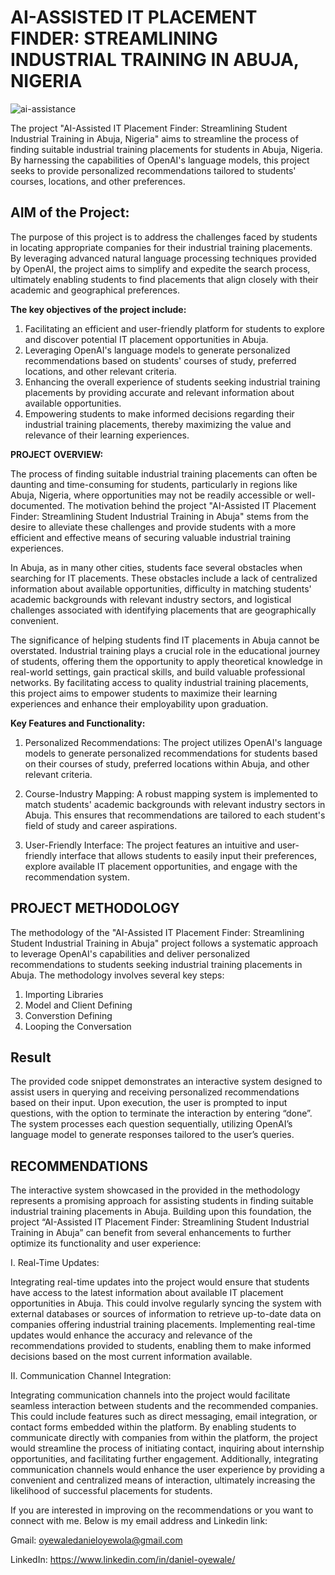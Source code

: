 # AI-ASSISTED IT PLACEMENT FINDER: STREAMLINING INDUSTRIAL TRAINING IN ABUJA, NIGERIA

![ai-assistance](https://github.com/Engr-Daniel/AI-Assisted-IT-Placement-Finder-Using-OpenAI-API/assets/103637488/ff1e1f36-cbb1-4c7f-a8c6-b1d4a79b923f)

The project "AI-Assisted IT Placement Finder: Streamlining Student Industrial Training in Abuja, Nigeria" aims to streamline the process of finding suitable industrial training placements for students in Abuja, Nigeria. By harnessing the capabilities of OpenAI's language models, this project seeks to provide personalized recommendations tailored to students' courses, locations, and other preferences.

## AIM of the Project:

The purpose of this project is to address the challenges faced by students in locating appropriate companies for their industrial training placements. By leveraging advanced natural language processing techniques provided by OpenAI, the project aims to simplify and expedite the search process, ultimately enabling students to find placements that align closely with their academic and geographical preferences.

**The key objectives of the project include:**

1. Facilitating an efficient and user-friendly platform for students to explore and discover potential IT placement opportunities in Abuja.
2. Leveraging OpenAI's language models to generate personalized recommendations based on students' courses of study, preferred locations, and other relevant criteria.
3. Enhancing the overall experience of students seeking industrial training placements by providing accurate and relevant information about available opportunities.
4. Empowering students to make informed decisions regarding their industrial training placements, thereby maximizing the value and relevance of their learning experiences.

**PROJECT OVERVIEW:**

The process of finding suitable industrial training placements can often be daunting and time-consuming for students, particularly in regions like Abuja, Nigeria, where opportunities may not be readily accessible or well-documented. The motivation behind the project "AI-Assisted IT Placement Finder: Streamlining Student Industrial Training in Abuja" stems from the desire to alleviate these challenges and provide students with a more efficient and effective means of securing valuable industrial training experiences.

In Abuja, as in many other cities, students face several obstacles when searching for IT placements. These obstacles include a lack of centralized information about available opportunities, difficulty in matching students' academic backgrounds with relevant industry sectors, and logistical challenges associated with identifying placements that are geographically convenient.

The significance of helping students find IT placements in Abuja cannot be overstated. Industrial training plays a crucial role in the educational journey of students, offering them the opportunity to apply theoretical knowledge in real-world settings, gain practical skills, and build valuable professional networks. By facilitating access to quality industrial training placements, this project aims to empower students to maximize their learning experiences and enhance their employability upon graduation.

**Key Features and Functionality:**

1. Personalized Recommendations: The project utilizes OpenAI's language models to generate personalized recommendations for students based on their courses of study, preferred locations within Abuja, and other relevant criteria.

2. Course-Industry Mapping: A robust mapping system is implemented to match students' academic backgrounds with relevant industry sectors in Abuja. This ensures that recommendations are tailored to each student's field of study and career aspirations.

3. User-Friendly Interface: The project features an intuitive and user-friendly interface that allows students to easily input their preferences, explore available IT placement opportunities, and engage with the recommendation system.

## PROJECT METHODOLOGY

The methodology of the "AI-Assisted IT Placement Finder: Streamlining Student Industrial Training in Abuja" project follows a systematic approach to leverage OpenAI's capabilities and deliver personalized recommendations to students seeking industrial training placements in Abuja.
The methodology involves several key steps:

1. Importing Libraries
2. Model and Client Defining
3. Converstion Defining
4. Looping the Conversation

## Result

The provided code snippet demonstrates an interactive system designed to assist users in querying and receiving personalized recommendations based on their input. Upon execution, the user is prompted to input questions, with the option to terminate the interaction by entering “done”. The system processes each question sequentially, utilizing OpenAI’s language model to generate responses tailored to the user’s queries.

## RECOMMENDATIONS

The interactive system showcased in the provided in the methodology represents a promising approach for assisting students in finding suitable industrial training placements in Abuja. Building upon this foundation, the project “AI-Assisted IT Placement Finder: Streamlining Student Industrial Training in Abuja” can benefit from several enhancements to further optimize its functionality and user experience:

I. Real-Time Updates:

Integrating real-time updates into the project would ensure that students have access to the latest information about available IT placement opportunities in Abuja. This could involve regularly syncing the system with external databases or sources of information to retrieve up-to-date data on companies offering industrial training placements. Implementing real-time updates would enhance the accuracy and relevance of the recommendations provided to students, enabling them to make informed decisions based on the most current information available.

II. Communication Channel Integration:

Integrating communication channels into the project would facilitate seamless interaction between students and the recommended companies. This could include features such as direct messaging, email integration, or contact forms embedded within the platform. By enabling students to communicate directly with companies from within the platform, the project would streamline the process of initiating contact, inquiring about internship opportunities, and facilitating further engagement. Additionally, integrating communication channels would enhance the user experience by providing a convenient and centralized means of interaction, ultimately increasing the likelihood of successful placements for students.

If you are interested in improving on the recommendations or you want to connect with me. Below is my email address and Linkedin link:

Gmail: oyewaledanieloyewola@gmail.com

LinkedIn: https://www.linkedin.com/in/daniel-oyewale/
